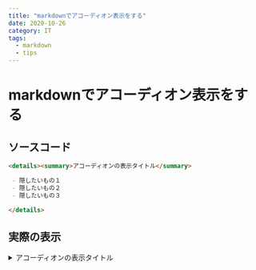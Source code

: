```yaml
---
title: "markdownでアコーディオン表示をする"
date: 2020-10-26
category: IT
tags:
  - markdown
  - tips
---
```


# markdownでアコーディオン表示をする

## ソースコード

```md
<details><summary>アコーディオンの表示タイトル</summary>

 - 隠したいもの１
 - 隠したいもの２
 - 隠したいもの３

</details>
```

## 実際の表示

<details><summary>アコーディオンの表示タイトル</summary>

 - 隠したいもの１
 - 隠したいもの２
 - 隠したいもの３

</details>